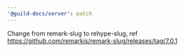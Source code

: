 ```yaml
---
'@guild-docs/server': patch
---
```


Change from remark-slug to rehype-slug, ref https://github.com/remarkjs/remark-slug/releases/tag/7.0.1
